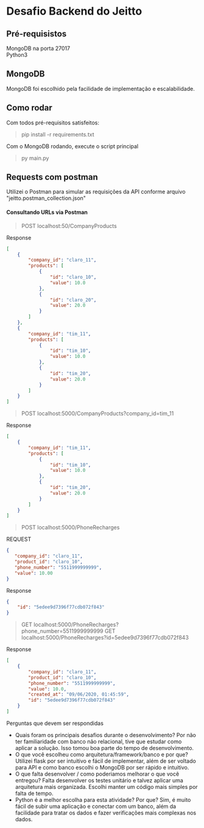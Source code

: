 # Desafio Backend do Jeitto


## Pré-requisistos

MongoDB na porta 27017  
Python3

## MongoDB

MongoDB foi escolhido pela facilidade de implementação e escalabilidade.

## Como rodar
Com todos pré-requisitos satisfeitos:

> pip install -r requirements.txt

Com o MongoDB rodando, execute o script principal
> py main.py

## Requests com postman
Utilizei o Postman para simular as requisições da API conforme arquivo "jeitto.postman_collection.json"

#### Consultando URLs via Postman
> POST localhost:50/CompanyProducts

Response
```json
[
    {
        "company_id": "claro_11",
        "products": [
            {
                "id": "claro_10",
                "value": 10.0
            },
            {
                "id": "claro_20",
                "value": 20.0
            }
        ]
    },
    {
        "company_id": "tim_11",
        "products": [
            {
                "id": "tim_10",
                "value": 10.0
            },
            {
                "id": "tim_20",
                "value": 20.0
            }
        ]
    }
]
```

> POST localhost:5000/CompanyProducts?company_id=tim_11

Response
```json
[
    {
        "company_id": "tim_11",
        "products": [
            {
                "id": "tim_10",
                "value": 10.0
            },
            {
                "id": "tim_20",
                "value": 20.0
            }
        ]
    }
]
```

> POST localhost:5000/PhoneRecharges

REQUEST
```json
{
   "company_id": "claro_11",
   "product_id": "claro_10",
   "phone_number": "5511999999999",
   "value": 10.00
}
```

Response
```json
{
    "id": "5edee9d7396f77cdb072f843"
}
```

> GET localhost:5000/PhoneRecharges?phone_number=5511999999999
> GET localhost:5000/PhoneRecharges?id=5edee9d7396f77cdb072f843

Response
```json
[
    {
        "company_id": "claro_11",
        "product_id": "claro_10",
        "phone_number": "5511999999999",
        "value": 10.0,
        "created_at": "09/06/2020, 01:45:59",
        "id": "5edee9d7396f77cdb072f843"
    }
]
```

Perguntas que devem ser respondidas
- Quais foram os principais desafios durante o desenvolvimento?
Por não ter familiaridade com banco não relacional, tive que estudar como aplicar a solução. Isso tomou boa parte do tempo de desenvolvimento.
- O que você escolheu como arquitetura/framework/banco e por que?
Utilizei flask por ser intuitivo e fácil de implementar, além de ser voltado para API e como banco escolhi o MongoDB por ser rápido e intuitivo. 
- O que falta desenvolver / como poderiamos melhorar o que você entregou?
Falta desenvolver os testes unitário e talvez aplicar uma arquitetura mais organizada. Escolhi manter um código mais simples por falta de tempo.
- Python é a melhor escolha para esta atividade? Por que?
Sim, é muito fácil de subir uma aplicação e conectar com um banco, além da facilidade para tratar os dados e fazer verificações mais complexas nos dados.